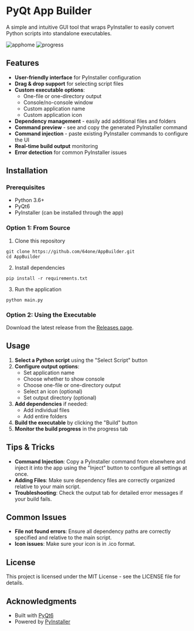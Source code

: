 # PyQt App Builder

A simple and intuitive GUI tool that wraps PyInstaller to easily convert Python scripts into standalone executables.


![apphome](https://github.com/user-attachments/assets/826fa51a-d4ad-43da-a820-e7c422b6e6d4)
![progress](https://github.com/user-attachments/assets/24c970ac-8c40-470c-b8a8-58762cb5980d)


## Features

- **User-friendly interface** for PyInstaller configuration
- **Drag & drop support** for selecting script files
- **Custom executable options**:
  - One-file or one-directory output
  - Console/no-console window
  - Custom application name
  - Custom application icon
- **Dependency management** - easily add additional files and folders
- **Command preview** - see and copy the generated PyInstaller command
- **Command injection** - paste existing PyInstaller commands to configure the UI
- **Real-time build output** monitoring
- **Error detection** for common PyInstaller issues

## Installation

### Prerequisites
- Python 3.6+
- PyQt6
- PyInstaller (can be installed through the app)

### Option 1: From Source
1. Clone this repository
```
git clone https://github.com/64one/AppBuilder.git
cd AppBuilder
```

2. Install dependencies
```
pip install -r requirements.txt
```

3. Run the application
```
python main.py
```

### Option 2: Using the Executable
Download the latest release from the [Releases page](https://github.com/yourusername/pyqt-app-builder/releases).

## Usage

1. **Select a Python script** using the "Select Script" button
2. **Configure output options**:
   - Set application name
   - Choose whether to show console
   - Choose one-file or one-directory output
   - Select an icon (optional)
   - Set output directory (optional)
3. **Add dependencies** if needed:
   - Add individual files
   - Add entire folders
4. **Build the executable** by clicking the "Build" button
5. **Monitor the build progress** in the progress tab

## Tips & Tricks

- **Command Injection**: Copy a PyInstaller command from elsewhere and inject it into the app using the "Inject" button to configure all settings at once.
- **Adding Files**: Make sure dependency files are correctly organized relative to your main script.
- **Troubleshooting**: Check the output tab for detailed error messages if your build fails.

## Common Issues

- **File not found errors**: Ensure all dependency paths are correctly specified and relative to the main script.
- **Icon issues**: Make sure your icon is in .ico format.

## License

This project is licensed under the MIT License - see the LICENSE file for details.

## Acknowledgments

- Built with [PyQt6](https://www.riverbankcomputing.com/software/pyqt/)
- Powered by [PyInstaller](https://www.pyinstaller.org/)

